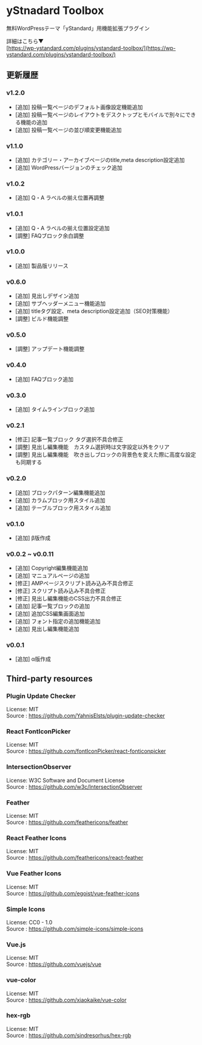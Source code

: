 # yStnadard Toolbox

無料WordPressテーマ「yStandard」用機能拡張プラグイン

詳細はこちら▼  
[https://wp-ystandard.com/plugins/ystandard-toolbox/](https://wp-ystandard.com/plugins/ystandard-toolbox/)

## 更新履歴

### v1.2.0
- [追加] 投稿一覧ページのデフォルト画像設定機能追加
- [追加] 投稿一覧ページのレイアウトをデスクトップとモバイルで別々にできる機能の追加
- [追加] 投稿一覧ページの並び順変更機能追加

### v1.1.0
- [追加] カテゴリー・アーカイブページのtitle,meta description設定追加
- [追加] WordPressバージョンのチェック追加

### v1.0.2
- [追加] Q・A ラベルの揃え位置再調整

### v1.0.1
- [追加] Q・A ラベルの揃え位置設定追加
- [調整] FAQブロック余白調整

### v1.0.0
- [追加] 製品版リリース

### v0.6.0
- [追加] 見出しデザイン追加
- [追加] サブヘッダーメニュー機能追加
- [追加] titleタグ設定、meta description設定追加（SEO対策機能）
- [調整] ビルド機能調整

### v0.5.0
- [調整] アップデート機能調整

### v0.4.0
- [追加] FAQブロック追加

### v0.3.0
- [追加] タイムラインブロック追加

### v0.2.1
- [修正] 記事一覧ブロック タグ選択不具合修正
- [調整] 見出し編集機能　カスタム選択時は文字設定以外をクリア
- [調整] 見出し編集機能　吹き出しブロックの背景色を変えた際に高度な設定も同期する

### v0.2.0
- [追加] ブロックパターン編集機能追加
- [追加] カラムブロック用スタイル追加
- [追加] テーブルブロック用スタイル追加

### v0.1.0
- [追加] β版作成

### v0.0.2 ~ v0.0.11
- [追加] Copyright編集機能追加
- [追加] マニュアルページの追加
- [修正] AMPページスクリプト読み込み不具合修正
- [修正] スクリプト読み込み不具合修正
- [修正] 見出し編集機能のCSS出力不具合修正
- [追加] 記事一覧ブロックの追加
- [追加] 追加CSS編集画面追加
- [追加] フォント指定の追加機能追加
- [追加] 見出し編集機能追加

### v0.0.1
- [追加] α版作成

## Third-party resources

### Plugin Update Checker

License: MIT  
Source : <https://github.com/YahnisElsts/plugin-update-checker>

### React FontIconPicker

License: MIT  
Source : <https://github.com/fontIconPicker/react-fonticonpicker>

### IntersectionObserver

License: W3C Software and Document License  
Source : <https://github.com/w3c/IntersectionObserver>

### Feather

License: MIT  
Source : <https://github.com/feathericons/feather>

### React Feather Icons

License: MIT  
Source : <https://github.com/feathericons/react-feather>

### Vue Feather Icons

License: MIT  
Source : <https://github.com/egoist/vue-feather-icons>

### Simple Icons

License: CC0 - 1.0  
Source : <https://github.com/simple-icons/simple-icons>

### Vue.js

License: MIT  
Source : <https://github.com/vuejs/vue>

### vue-color

License: MIT  
Source : <https://github.com/xiaokaike/vue-color>

### hex-rgb

License: MIT  
Source : <https://github.com/sindresorhus/hex-rgb>
